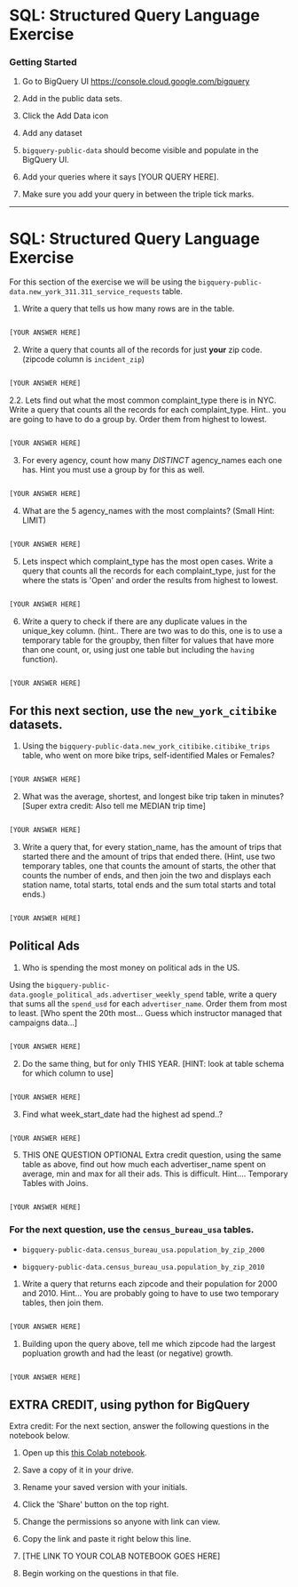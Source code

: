 
  

# SQL: Structured Query Language Exercise

  

### Getting Started

1. Go to BigQuery UI https://console.cloud.google.com/bigquery

2. Add in the public data sets.

3. Click the Add Data icon

4. Add any dataset

5.  `bigquery-public-data` should become visible and populate in the BigQuery UI.

3. Add your queries where it says [YOUR QUERY HERE].

4. Make sure you add your query in between the triple tick marks.

---

  

# SQL: Structured Query Language Exercise

  
  

For this section of the exercise we will be using the `bigquery-public-data.new_york_311.311_service_requests` table.

  

1. Write a query that tells us how many rows are in the table.

```sql

[YOUR ANSWER HERE]

```

  

2. Write a query that counts all of the records for just **your** zip code. (zipcode column is `incident_zip`) 

```sql

[YOUR ANSWER HERE]

```  

2.2. Lets find out what the most common complaint_type there is in NYC. Write a query that counts all the records for each complaint_type. Hint.. you are going to have to do a group by.  Order them from highest to lowest. 

```sql

[YOUR ANSWER HERE]

```

3. For every agency, count how many _DISTINCT_ agency_names each one has. Hint you must use a group by for this as well. 

```sql

[YOUR ANSWER HERE]

```

4. What are the 5 agency_names with the most complaints? (Small Hint: LIMIT)

```sql

[YOUR ANSWER HERE]

```

  
  

5. Lets inspect which complaint_type has the most open cases. Write a query that counts all the records for each complaint_type, just for the where the stats is 'Open' and order the results from highest to lowest.

```sql

[YOUR ANSWER HERE]

```

  
  

6. Write a query to check if there are any duplicate values in the unique_key column. (hint.. There are two was to do this, one is to use a temporary table for the groupby, then filter for values that have more than one count, or, using just one table but including the `having` function).

```sql

[YOUR ANSWER HERE]

```

  
  

## For this next section, use the `new_york_citibike` datasets.

  

1. Using the `bigquery-public-data.new_york_citibike.citibike_trips` table, who went on more bike trips, self-identified Males or Females?

```sql

[YOUR ANSWER HERE]

```

2. What was the average, shortest, and longest bike trip taken in minutes?
[Super extra credit: Also tell me MEDIAN trip time]
```sql

[YOUR ANSWER HERE]

```

  

3. Write a query that, for every station_name, has the amount of trips that started there and the amount of trips that ended there. (Hint, use two temporary tables, one that counts the amount of starts, the other that counts the number of ends, and then join the two and displays each station name, total starts, total ends and the sum total starts and total ends.)

```sql

[YOUR ANSWER HERE]

```

  
  
  

## Political Ads
1. Who is spending the most money on political ads in the US.  

Using the `bigquery-public-data.google_political_ads.advertiser_weekly_spend` table, write a query that sums all the `spend_usd` for each `advertiser_name`. Order them from most to least. [Who spent the 20th most... Guess which instructor managed that campaigns data...]

```sql

[YOUR ANSWER HERE]

```

  

2. Do the same thing, but for only THIS YEAR. [HINT:  look at table schema for which column to use]

```sql

[YOUR ANSWER HERE]

```
 

3. Find what week_start_date had the highest ad spend..?

```sql

[YOUR ANSWER HERE]

```

  

5. THIS ONE QUESTION OPTIONAL Extra credit question, using the same table as above, find out how much each advertiser_name spent on average, min and max for all their ads. This is difficult.  Hint.... Temporary Tables with Joins.

```

[YOUR ANSWER HERE]

```
  
  

### For the next question, use the `census_bureau_usa` tables.

*  `bigquery-public-data.census_bureau_usa.population_by_zip_2000`

*  `bigquery-public-data.census_bureau_usa.population_by_zip_2010`

  

1. Write a query that returns each zipcode and their population for 2000 and 2010. Hint... You are probably going to have to use two temporary tables, then join them.

```sql

[YOUR ANSWER HERE]

```

1. Building upon the query above, tell me which zipcode had the largest popluation growth and had the least (or negative) growth. 

```sql

[YOUR ANSWER HERE]

```
  

## EXTRA CREDIT, using python for BigQuery


Extra credit: For the next section, answer the following questions in the notebook below. 

1. Open up this [this Colab notebook](https://colab.research.google.com/drive/1kHdTtuHTPEaMH32GotVum41YVdeyzQ74?usp=sharing).

2. Save a copy of it in your drive.

3. Rename your saved version with your initials.

4. Click the 'Share' button on the top right.

5. Change the permissions so anyone with link can view.

6. Copy the link and paste it right below this line.

7. [THE LINK TO YOUR COLAB NOTEBOOK GOES HERE]

8. Begin working on the questions in that file.
